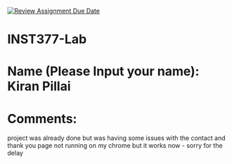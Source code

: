 [![Review Assignment Due Date](https://classroom.github.com/assets/deadline-readme-button-22041afd0340ce965d47ae6ef1cefeee28c7c493a6346c4f15d667ab976d596c.svg)](https://classroom.github.com/a/LHOh9PUe)
# INST377-Lab

# Name (Please Input your name): Kiran Pillai

# Comments: 
project was already done but was having some issues with the contact and thank you page not running on my chrome but it works now - sorry for the delay
